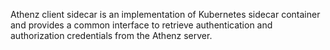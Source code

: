 Athenz client sidecar is an implementation of Kubernetes sidecar container and provides a common interface to retrieve authentication and authorization credentials from the Athenz server.
